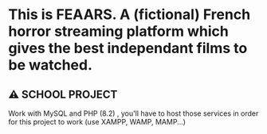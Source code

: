 # This is FEAARS. A (fictional) French horror streaming platform which gives the best independant films to be watched.
## ⚠️ SCHOOL PROJECT

Work with MySQL and PHP (8.2) , you'll have to host those services in order for this project to work (use XAMPP, WAMP, MAMP...)

